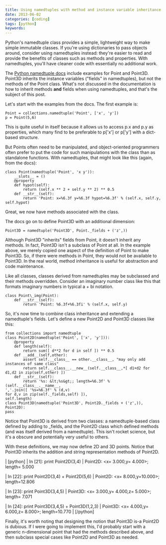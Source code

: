 ```yaml
---
title: Using namedtuples with method and instance variable inheritance
date: 2013-06-02
categories: [coding]
tags: [python]
keywords:
---
```


Python's namedtuple class provides a simple, lightweight way to make
simple immutable classes. If you're using dictionaries to pass objects
around, consider using namedtuples instead: they're easier to read and
provide the benefits of classes such as methods and properties. With
namedtuples, you'll have cleaner code with essentially no additional
work.

The [Python namedtuple
docs](http://docs.python.org/2/library/collections.html#collections.namedtuple) include
examples for Point and Point3D. Point3D inherits the instance variables
("fields" in namedtuples), but not the methods of the Point class.
What's not discussed in the documentation is how to inherit methods
**and** fields when using namedtuples, and that's the subject of this
post.

Let's start with the examples from the docs. The first example is:
```
Point = collections.namedtuple('Point', ['x', 'y'])
p = Point(5,6)
```

This is quite useful in itself because it allows us to access p.x and
p.y as properties, which many find to be preferable to p\['x'\] or
p\['y'\] with a dict-based structure.

But Points often need to be manipulated, and object-oriented programmers
often prefer to put the code for such manipulations with the class than
as standalone functions. With namedtuples, that might look like this
(again, from the docs):

```
class Point(namedtuple('Point', 'x y')):
    __slots__ = ()
    @property
    def hypot(self):
        return (self.x ** 2 + self.y ** 2) ** 0.5
    def __str__(self):
        return 'Point: x=%6.3f y=%6.3f hypot=%6.3f' % (self.x, self.y, self.hypot)
```

Great, we now have methods associated with the class.

The docs go on to define Point3D with an additional dimension:

```
Point3D = namedtuple('Point3D', Point._fields + ('z',))
```

Although Point3D "inherits" fields from Point, it doesn't inherit any
methods. In fact, Point3D isn't a subclass of Point at all. In the
example above, we merely copied one aspect of the definition of Point to
make Point3D. So, if there were methods in Point, they would not be
available to Point3D. In the real world, method inheritance is useful
for abstraction and code maintenance.

Like all classes, classes derived from namedtuples may be subclassed and
their methods overridden. Consider an imaginary number class like this
that formats imaginary numbers in typical a + bi notation.

```
class Point\_img(Point):
    def __str__(self):
		return 'Point: %6.3f+%6.3fi' % (self.x, self.y)
```

So, it's now time to combine class inheritance and extending a
namedtuple's fields. Let's define a new Point2D and Point3D classes like
this:

```
from collections import namedtuple
class Point2D(namedtuple('Point', ['x', 'y'])):
	@property
	def length(self):
		return sum([ d**2 for d in self ]) ** 0.5
	def __add__(self,other):
		assert self.__class__ == other.__class__, "may only add instances of same class"
		return self.__class__.__new__(self.__class__,*[ d1+d2 for d1,d2 in zip(self,other) ])
	def __str__(self):
		return '%s: &lt;%s&gt;; length=%6.3f' % (self.__class__.__name__,
','.join([ '%s=%6.3f' % (d,v)
for d,v in zip(self._fields,self) ]),
self.length)
class Point3D(namedtuple('Point3D', Point2D._fields + ('z',)),
Point2D):
pass
```

Notice that Point3D is derived from two classes: a namedtuple-based
class defined by adding to \_fields, and the Point2D class which defined
methods (and was itself derived from a namedtuple). This isn't rocket
science, but it's a obscure and potentially very useful to others.

With these definitions, we may now define 2D and 3D points. Notice that
Point3D inherits the addition and string representation methods of
Point2D.

| \[python\]
| In \[21\]: print Point2D(3,4)
| Point2D: &lt;x= 3.000,y= 4.000&gt;; length= 5.000

| In \[22\]: print Point2D(3,4) + Point2D(5,6)
| Point2D: &lt;x= 8.000,y=10.000&gt;; length=12.806

| In \[23\]: print Point3D(3,4,5)
| Point3D: &lt;x= 3.000,y= 4.000,z= 5.000&gt;; length= 7.071

| In \[24\]: print Point3D(3,4,5) + Point3D(1,2,3)
| Point3D: &lt;x= 4.000,y= 6.000,z= 8.000&gt;; length=10.770
| \[/python\]

Finally, it's worth noting that designing the notion that Point3D is-a
Point2D is dubious. If I were going to implement this, I'd probably
start with a generic n-dimensional point that had the methods described
above, and then subclass special cases like Point2D and Point3D as
needed.
